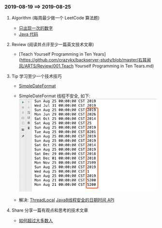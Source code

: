 ### 2019-08-19   ==>   2019-08-25

1. Algorithm (每周最少做一个 LeetCode 算法题)   
   - [只出现一次的数字](https://leetcode-cn.com/problems/single-number/)
   - [Java 代码](https://github.com/crazykx/backserver-study/tree/master/右耳闻风/ARTS/LeetCode/Algorithm/java/src/SingleNumber)
   
2. Review (阅读并点评至少一篇英文技术文章)
   
   - [Teach Yourself Programming in Ten Years](https://github.com/crazykx/backserver-study/blob/master/右耳闻风/ARTS/Review/001.Teach Yourself Programming in Ten Tears.md)
   
3. Tip 学习至少一个技术技巧
   
   - [SimpleDateFormat](https://github.com/crazykx/backserver-study/tree/master/右耳闻风/ARTS/Tip/tip_week1/src/SimpleDateFormatTip)
   
   - SimpleDateFormat 线程不安全, 如下:![image-20190825151925413](./TipImg/simpleDate.png)
   - 解决:  [ThreadLocal](https://github.com/crazykx/backserver-study/blob/master/右耳闻风/ARTS/Tip/tip_week1/src/SimpleDateFormatTip/ThreadLocalDateUtils.java)                 [ Java8线程安全的日期时间 API](https://github.com/crazykx/backserver-study/blob/master/右耳闻风/ARTS/Tip/tip_week1/src/SimpleDateFormatTip/Java8DateUtils.java)
   
4. Share 分享一篇有观点和思考的技术文章

   - [如何超过大多数人](https://coolshell.cn/articles/19464.html)

